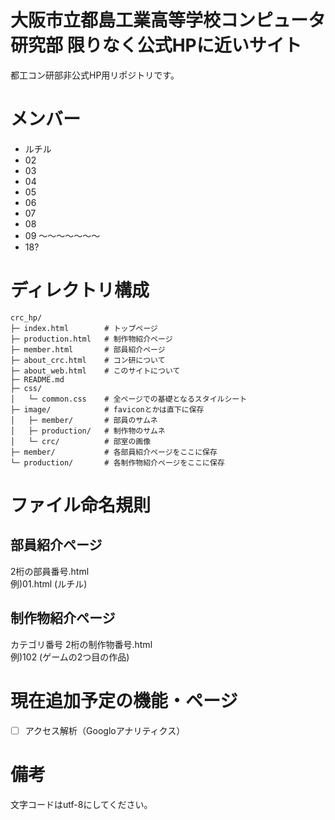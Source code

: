 # 大阪市立都島工業高等学校コンピュータ研究部 限りなく公式HPに近いサイト
都工コン研部非公式HP用リポジトリです。

# メンバー
- ルチル
- 02
- 03
- 04
- 05
- 06
- 07
- 08
- 09
～～～～～～～
- 18?

# ディレクトリ構成
```
crc_hp/
├─ index.html        # トップページ
├─ production.html   # 制作物紹介ページ
├─ member.html       # 部員紹介ページ
├─ about_crc.html    # コン研について
├─ about_web.html    # このサイトについて
├─ README.md
├─ css/
│   └─ common.css    # 全ページでの基礎となるスタイルシート
├─ image/            # faviconとかは直下に保存
│   ├─ member/       # 部員のサムネ
│   ├─ production/   # 制作物のサムネ
│   └─ crc/          # 部室の画像
├─ member/           # 各部員紹介ページをここに保存
└─ production/       # 各制作物紹介ページをここに保存
```

# ファイル命名規則
## 部員紹介ページ
2桁の部員番号.html<br>
例)01.html (ルチル)
## 制作物紹介ページ
カテゴリ番号 2桁の制作物番号.html<br>
例)102 (ゲームの2つ目の作品)

# 現在追加予定の機能・ページ
- [ ] アクセス解析（Googloアナリティクス）

# 備考
文字コードはutf-8にしてください。<br>
